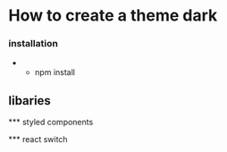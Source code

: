 # How to create a theme dark

### installation

- - npm install

## libaries

\*\*\* styled components

\*\*\* react switch
